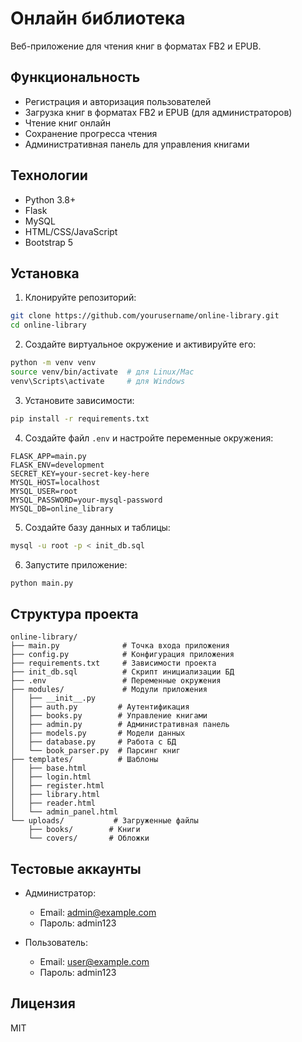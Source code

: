 # Онлайн библиотека

Веб-приложение для чтения книг в форматах FB2 и EPUB.

## Функциональность

- Регистрация и авторизация пользователей
- Загрузка книг в форматах FB2 и EPUB (для администраторов)
- Чтение книг онлайн
- Сохранение прогресса чтения
- Административная панель для управления книгами

## Технологии

- Python 3.8+
- Flask
- MySQL
- HTML/CSS/JavaScript
- Bootstrap 5

## Установка

1. Клонируйте репозиторий:
```bash
git clone https://github.com/yourusername/online-library.git
cd online-library
```

2. Создайте виртуальное окружение и активируйте его:
```bash
python -m venv venv
source venv/bin/activate  # для Linux/Mac
venv\Scripts\activate     # для Windows
```

3. Установите зависимости:
```bash
pip install -r requirements.txt
```

4. Создайте файл `.env` и настройте переменные окружения:
```
FLASK_APP=main.py
FLASK_ENV=development
SECRET_KEY=your-secret-key-here
MYSQL_HOST=localhost
MYSQL_USER=root
MYSQL_PASSWORD=your-mysql-password
MYSQL_DB=online_library
```

5. Создайте базу данных и таблицы:
```bash
mysql -u root -p < init_db.sql
```

6. Запустите приложение:
```bash
python main.py
```

## Структура проекта

```
online-library/
├── main.py              # Точка входа приложения
├── config.py            # Конфигурация приложения
├── requirements.txt     # Зависимости проекта
├── init_db.sql          # Скрипт инициализации БД
├── .env                 # Переменные окружения
├── modules/             # Модули приложения
│   ├── __init__.py
│   ├── auth.py         # Аутентификация
│   ├── books.py        # Управление книгами
│   ├── admin.py        # Административная панель
│   ├── models.py       # Модели данных
│   ├── database.py     # Работа с БД
│   └── book_parser.py  # Парсинг книг
├── templates/          # Шаблоны
│   ├── base.html
│   ├── login.html
│   ├── register.html
│   ├── library.html
│   ├── reader.html
│   └── admin_panel.html
└── uploads/           # Загруженные файлы
    ├── books/        # Книги
    └── covers/       # Обложки
```

## Тестовые аккаунты

- Администратор:
  - Email: admin@example.com
  - Пароль: admin123

- Пользователь:
  - Email: user@example.com
  - Пароль: admin123

## Лицензия

MIT 